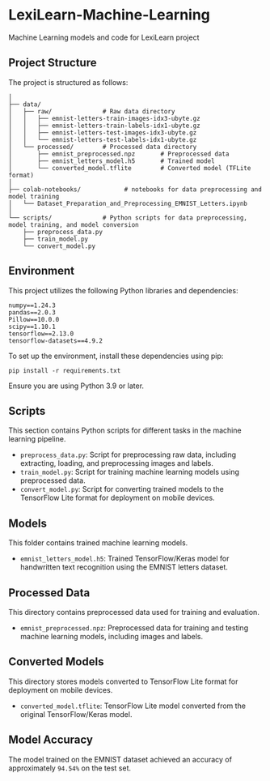 # LexiLearn-Machine-Learning
Machine Learning models and code for LexiLearn project

## Project Structure
The project is structured as follows:

```LexiLearn-Machine-Learning/
│
├── data/
│   ├── raw/              # Raw data directory
│   │   ├── emnist-letters-train-images-idx3-ubyte.gz
│   │   ├── emnist-letters-train-labels-idx1-ubyte.gz
│   │   ├── emnist-letters-test-images-idx3-ubyte.gz
│   │   └── emnist-letters-test-labels-idx1-ubyte.gz
│   └── processed/        # Processed data directory
│       ├── emnist_preprocessed.npz       # Preprocessed data
│       ├── emnist_letters_model.h5       # Trained model
│       └── converted_model.tflite        # Converted model (TFLite format)
│
├── colab-notebooks/            # notebooks for data preprocessing and model training
│   └── Dataset_Preparation_and_Preprocessing_EMNIST_Letters.ipynb
│
└── scripts/              # Python scripts for data preprocessing, model training, and model conversion
    ├── preprocess_data.py
    ├── train_model.py
    └── convert_model.py
```

## Environment
This project utilizes the following Python libraries and dependencies:

```
numpy==1.24.3
pandas==2.0.3
Pillow==10.0.0
scipy==1.10.1
tensorflow==2.13.0
tensorflow-datasets==4.9.2
```

To set up the environment, install these dependencies using pip:

```
pip install -r requirements.txt
```

Ensure you are using Python 3.9 or later.

## Scripts
This section contains Python scripts for different tasks in the machine learning pipeline.

- `preprocess_data.py`: Script for preprocessing raw data, including extracting, loading, and preprocessing images and labels.
- `train_model.py`: Script for training machine learning models using preprocessed data.
- `convert_model.py`: Script for converting trained models to the TensorFlow Lite format for deployment on mobile devices.

## Models
This folder contains trained machine learning models.
- `emnist_letters_model.h5`: Trained TensorFlow/Keras model for handwritten text recognition using the EMNIST letters dataset.

## Processed Data
This directory contains preprocessed data used for training and evaluation.
- `emnist_preprocessed.npz`: Preprocessed data for training and testing machine learning models, including images and labels.

## Converted Models
This directory stores models converted to TensorFlow Lite format for deployment on mobile devices.
- `converted_model.tflite`: TensorFlow Lite model converted from the original TensorFlow/Keras model.

## Model Accuracy
The model trained on the EMNIST dataset achieved an accuracy of approximately `94.54%` on the test set.
